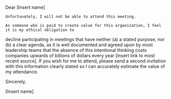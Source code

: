 

 Dear [Insert name] 

    Unfortunately, I will not be able to attend this meeting.

    As someone who is paid to create value for this organization, I feel it is my ethical obligation to
decline participating in meetings that have neither (a) a stated purpose, nor (b) a clear agenda, as it is
well documented and agreed upon by most leadership teams that the absence of this intentional thinking costs
companies upwards of billions of dollars every year [insert link to most recent source]. If you wish for me to
attend, please send a second invitation with this information clearly stated so I can accurately estimate the
value of my attendance.

   Sincerely,

   [Insert name]